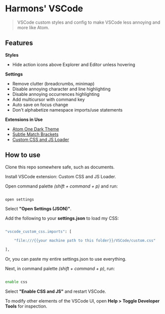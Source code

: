 
# Harmons' VSCode

> VSCode custom styles and config to make VSCode less annoying and more like Atom.

## Features

**Styles**

 - Hide action icons above Explorer and Editor unless hovering

**Settings**
 - Remove clutter (breadcrumbs, minimap)
 - Disable annoying character and line highlighting
 - Disable annoying occurrences highlighting
 - Add multicursor with command key
 - Auto save on focus change
 - Don't alphabetize namespace imports/use statements

**Extensions in Use**
 - [Atom One Dark Theme](https://marketplace.visualstudio.com/items?itemName=akamud.vscode-theme-onedark)
 - [Subtle Match Brackets](https://marketplace.visualstudio.com/items?itemName=rafamel.subtle-brackets)
 - [Custom CSS and JS Loader](https://marketplace.visualstudio.com/items?itemName=be5invis.vscode-custom-css)

## How to use

Clone this repo somewhere safe, such as documents.

Install VSCode extension: Custom CSS and JS Loader.

Open command palette *(shift + command + p)* and run:

``` bash

open settings

```

Select **"Open Settings (JSON)"**.

Add the following to your **settings.json** to load my CSS:

``` bash

"vscode_custom_css.imports": [

	"file:///{{your machine path to this folder}}/VSCode/custom.css"

],

```

Or, you can paste my entire settings.json to use everything.

Next, in command palette *(shift + command + p)*, run:

``` bash

enable css

```

Select **"Enable CSS and JS"** and restart VSCode.

To modify other elements of the VSCode UI, open **Help > Toggle Developer Tools** for inspection.